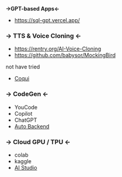 

**->GPT-based Apps<-** 

- https://sql-gpt.vercel.app/





### -> **TTS & Voice Cloning** <-

- https://rentry.org/AI-Voice-Cloning
- https://github.com/babysor/MockingBird



not have tried

- [Coqui](https://coqui.ai/)



### -> **CodeGen** <-

- YouCode 
- Copilot
- ChatGPT
- [Auto Backend](https://www.autobackend.dev/)

### -> **Cloud GPU / TPU** <-

- colab
- kaggle
- [AI Studio](https://aistudio.baidu.com/aistudio/newbie)